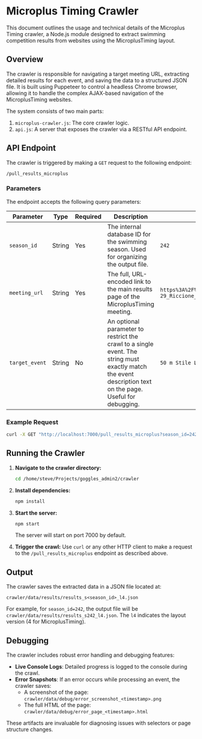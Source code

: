 # Microplus Timing Crawler

This document outlines the usage and technical details of the Microplus Timing crawler, a Node.js module designed to extract swimming competition results from websites using the MicroplusTiming layout.

## Overview

The crawler is responsible for navigating a target meeting URL, extracting detailed results for each event, and saving the data to a structured JSON file. It is built using Puppeteer to control a headless Chrome browser, allowing it to handle the complex AJAX-based navigation of the MicroplusTiming websites.

The system consists of two main parts:
1.  `microplus-crawler.js`: The core crawler logic.
2.  `api.js`: A server that exposes the crawler via a RESTful API endpoint.

## API Endpoint

The crawler is triggered by making a `GET` request to the following endpoint:

`/pull_results_microplus`

### Parameters

The endpoint accepts the following query parameters:

| Parameter      | Type   | Required | Description                                                                                                                               | Example                                                              |
| -------------- | ------ | -------- | ----------------------------------------------------------------------------------------------------------------------------------------- | -------------------------------------------------------------------- |
| `season_id`    | String | Yes      | The internal database ID for the swimming season. Used for organizing the output file.                                                    | `242`                                                                |
| `meeting_url`  | String | Yes      | The full, URL-encoded link to the main results page of the MicroplusTiming meeting.                                                       | `https%3A%2F%2Ffin2025.microplustiming.com%2FMA_2025_06_24-29_Riccione_web.php` |
| `target_event` | String | No       | An optional parameter to restrict the crawl to a single event. The string must exactly match the event description text on the page. Useful for debugging. | `50 m Stile Libero`                                                  |

### Example Request

```bash
curl -X GET "http://localhost:7000/pull_results_microplus?season_id=242&meeting_url=https%3A%2F%2Ffin2025.microplustiming.com%2FMA_2025_06_24-29_Riccione_web.php"
```

## Running the Crawler

1.  **Navigate to the crawler directory:**
    ```bash
    cd /home/steve/Projects/goggles_admin2/crawler
    ```

2.  **Install dependencies:**
    ```bash
    npm install
    ```

3.  **Start the server:**
    ```bash
    npm start
    ```
    The server will start on port 7000 by default.

4.  **Trigger the crawl:**
    Use `curl` or any other HTTP client to make a request to the `/pull_results_microplus` endpoint as described above.

## Output

The crawler saves the extracted data in a JSON file located at:

`crawler/data/results/results_s<season_id>_l4.json`

For example, for `season_id=242`, the output file will be `crawler/data/results/results_s242_l4.json`. The `l4` indicates the layout version (4 for MicroplusTiming).

## Debugging

The crawler includes robust error handling and debugging features:

-   **Live Console Logs**: Detailed progress is logged to the console during the crawl.
-   **Error Snapshots**: If an error occurs while processing an event, the crawler saves:
    -   A screenshot of the page: `crawler/data/debug/error_screenshot_<timestamp>.png`
    -   The full HTML of the page: `crawler/data/debug/error_page_<timestamp>.html`

These artifacts are invaluable for diagnosing issues with selectors or page structure changes.

